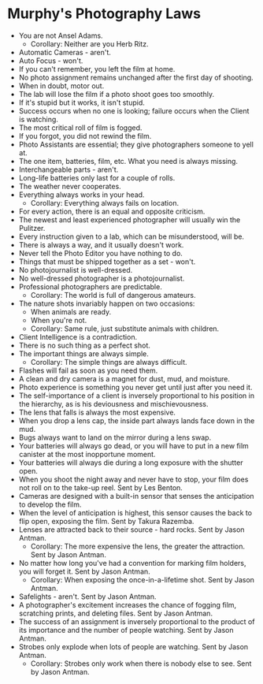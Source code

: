 # Murphy's Photography Laws

* You are not Ansel Adams.  
  * Corollary: Neither are you Herb Ritz.  
* Automatic Cameras \- aren't.  
* Auto Focus \- won't.  
* If you can't remember, you left the film at home.  
* No photo assignment remains unchanged after the first day of shooting.  
* When in doubt, motor out.  
* The lab will lose the film if a photo shoot goes too smoothly.  
* If it's stupid but it works, it isn't stupid.  
* Success occurs when no one is looking; failure occurs when the Client is watching.  
* The most critical roll of film is fogged.  
* If you forgot, you did not rewind the film.  
* Photo Assistants are essential; they give photographers someone to yell at.  
* The one item, batteries, film, etc. What you need is always missing.  
* Interchangeable parts \- aren't.  
* Long-life batteries only last for a couple of rolls.  
* The weather never cooperates.  
* Everything always works in your head.  
  * Corollary: Everything always fails on location.  
* For every action, there is an equal and opposite criticism.  
* The newest and least experienced photographer will usually win the Pulitzer.  
* Every instruction given to a lab, which can be misunderstood, will be.  
* There is always a way, and it usually doesn't work.  
* Never tell the Photo Editor you have nothing to do.  
* Things that must be shipped together as a set \- won't.  
* No photojournalist is well-dressed.  
* No well-dressed photographer is a photojournalist.  
* Professional photographers are predictable.  
  * Corollary: The world is full of dangerous amateurs.  
* The nature shots invariably happen on two occasions:  
  * When animals are ready.  
  * When you're not.  
  * Corollary: Same rule, just substitute animals with children.  
* Client Intelligence is a contradiction.  
* There is no such thing as a perfect shot.  
* The important things are always simple.  
  * Corollary: The simple things are always difficult.  
* Flashes will fail as soon as you need them.  
* A clean and dry camera is a magnet for dust, mud, and moisture.  
* Photo experience is something you never get until just after you need it.  
* The self-importance of a client is inversely proportional to his position in the hierarchy, as is his deviousness and mischievousness.  
* The lens that falls is always the most expensive.  
* When you drop a lens cap, the inside part always lands face down in the mud.  
* Bugs always want to land on the mirror during a lens swap.  
* Your batteries will always go dead, or you will have to put in a new film canister at the most inopportune moment.  
* Your batteries will always die during a long exposure with the shutter open.  
* When you shoot the night away and never have to stop, your film does not roll on to the take-up reel. Sent by Les Benton.  
* Cameras are designed with a built-in sensor that senses the anticipation to develop the film.  
* When the level of anticipation is highest, this sensor causes the back to flip open, exposing the film. Sent by Takura Razemba.  
* Lenses are attracted back to their source \- hard rocks. Sent by Jason Antman.  
  * Corollary: The more expensive the lens, the greater the attraction. Sent by Jason Antman.  
* No matter how long you've had a convention for marking film holders, you will forget it. Sent by Jason Antman.  
  * Corollary: When exposing the once-in-a-lifetime shot. Sent by Jason Antman.  
* Safelights \- aren't. Sent by Jason Antman.  
* A photographer's excitement increases the chance of fogging film, scratching prints, and deleting files. Sent by Jason Antman.  
* The success of an assignment is inversely proportional to the product of its importance and the number of people watching. Sent by Jason Antman.  
* Strobes only explode when lots of people are watching. Sent by Jason Antman.  
  * Corollary: Strobes only work when there is nobody else to see. Sent by Jason Antman.

